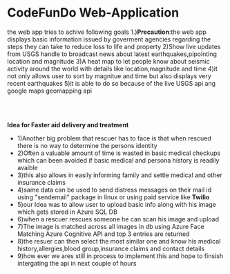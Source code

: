 # CodeFunDo Web-Application
the web app tries to achive following goals
1.)<b>Precaution</b>:the web app displays basic information issued by goverment agencies regarding the steps they can take 
to reduce loss to life and property
2)Show live updates from USGS handle to broadcast news about latest earthquakes,pipointing location and magnitude
3)A heat map to let people know about seismic activity around the world with details like location,magnitude and time
4)it not only allows user to sort by magnitue and time but also displays very recent earthquakes
5)it is able to do so because of the live USGS api ang google maps geomapping api

<br><br>

<b>Idea for Faster aid delivery and treatment</b>
<ul>

<li>
1)Another big problem that rescuer has to face is that when rescued there is no way to determine the persons identity
</li>

<li>
2)Often a valuable amount of time is wasted in basic medical checkups which can been avoided if basic medical and persona history is readily avaible
</li>
  
<li>
3)this also allows in easily informing family and settle medical and other insurance claims
</li>

<li>
4)same data can be used to send distress messages on their mail id using "sendemail" package in linux or using paid service like
<b>Twilio</b>
</li>
  
<li>
5)our Idea was to allow user to upload basic info along with his image which gets stored in Azure SQL DB
</li>

<li>
6)when a rescuer rescues someone he can scan his image and upload
</li>
  
<li>
7)The image is matched across all images in db using Azure Face Matching Azure Cognitive API and top 3 entries are returned
</li>
  
<li>
8)the resuer can then select the most similar one and know his medical history,allergies,blood group,insurance claims and contact details
</li>

<li>9)how ever we ares still in process to implement this and hope to finsish intergating the api in next couple of hours
</li>
</ul>
